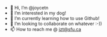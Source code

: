 - 👋 Hi, I’m @joycetn
- 👀 I’m interested in my dog!
- 🌱 I’m currently learning how to use Github!
- 💞️ I’m looking to collaborate on whatever :-))
- 📫 How to reach me @ jzt@sfu.ca

<!---
joycetn/joycetn is a ✨ special ✨ repository because its `README.md` (this file) appears on your GitHub profile.
You can click the Preview link to take a look at your changes.
--->
